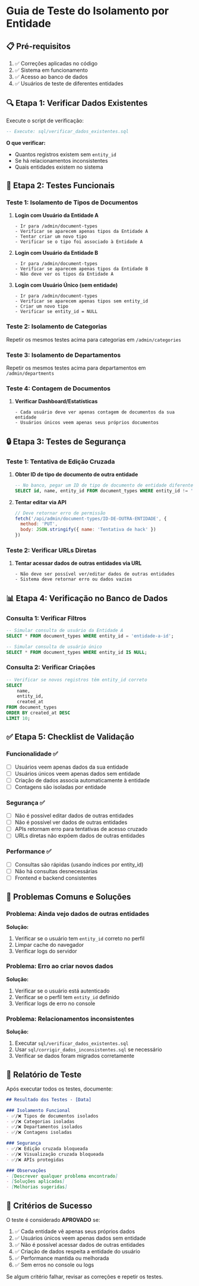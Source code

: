 # Guia de Teste do Isolamento por Entidade

## 📋 Pré-requisitos

1. ✅ Correções aplicadas no código
2. ✅ Sistema em funcionamento
3. ✅ Acesso ao banco de dados
4. ✅ Usuários de teste de diferentes entidades

## 🔍 Etapa 1: Verificar Dados Existentes

Execute o script de verificação:

```sql
-- Execute: sql/verificar_dados_existentes.sql
```

**O que verificar:**
- Quantos registros existem sem `entity_id`
- Se há relacionamentos inconsistentes
- Quais entidades existem no sistema

## 🧪 Etapa 2: Testes Funcionais

### Teste 1: Isolamento de Tipos de Documentos

1. **Login com Usuário da Entidade A**
   ```
   - Ir para /admin/document-types
   - Verificar se aparecem apenas tipos da Entidade A
   - Tentar criar um novo tipo
   - Verificar se o tipo foi associado à Entidade A
   ```

2. **Login com Usuário da Entidade B**
   ```
   - Ir para /admin/document-types
   - Verificar se aparecem apenas tipos da Entidade B
   - Não deve ver os tipos da Entidade A
   ```

3. **Login com Usuário Único (sem entidade)**
   ```
   - Ir para /admin/document-types
   - Verificar se aparecem apenas tipos sem entity_id
   - Criar um novo tipo
   - Verificar se entity_id = NULL
   ```

### Teste 2: Isolamento de Categorias

Repetir os mesmos testes acima para categorias em `/admin/categories`

### Teste 3: Isolamento de Departamentos

Repetir os mesmos testes acima para departamentos em `/admin/departments`

### Teste 4: Contagem de Documentos

1. **Verificar Dashboard/Estatísticas**
   ```
   - Cada usuário deve ver apenas contagem de documentos da sua entidade
   - Usuários únicos veem apenas seus próprios documentos
   ```

## 🔒 Etapa 3: Testes de Segurança

### Teste 1: Tentativa de Edição Cruzada

1. **Obter ID de tipo de documento de outra entidade**
   ```sql
   -- No banco, pegar um ID de tipo de documento de entidade diferente
   SELECT id, name, entity_id FROM document_types WHERE entity_id != 'sua-entidade-id';
   ```

2. **Tentar editar via API**
   ```javascript
   // Deve retornar erro de permissão
   fetch('/api/admin/document-types/ID-DE-OUTRA-ENTIDADE', {
     method: 'PUT',
     body: JSON.stringify({ name: 'Tentativa de hack' })
   })
   ```

### Teste 2: Verificar URLs Diretas

1. **Tentar acessar dados de outras entidades via URL**
   ```
   - Não deve ser possível ver/editar dados de outras entidades
   - Sistema deve retornar erro ou dados vazios
   ```

## 📊 Etapa 4: Verificação no Banco de Dados

### Consulta 1: Verificar Filtros

```sql
-- Simular consulta de usuário da Entidade A
SELECT * FROM document_types WHERE entity_id = 'entidade-a-id';

-- Simular consulta de usuário único
SELECT * FROM document_types WHERE entity_id IS NULL;
```

### Consulta 2: Verificar Criações

```sql
-- Verificar se novos registros têm entity_id correto
SELECT 
    name, 
    entity_id, 
    created_at 
FROM document_types 
ORDER BY created_at DESC 
LIMIT 10;
```

## ✅ Etapa 5: Checklist de Validação

### Funcionalidade ✅
- [ ] Usuários veem apenas dados da sua entidade
- [ ] Usuários únicos veem apenas dados sem entidade
- [ ] Criação de dados associa automaticamente à entidade
- [ ] Contagens são isoladas por entidade

### Segurança ✅
- [ ] Não é possível editar dados de outras entidades
- [ ] Não é possível ver dados de outras entidades
- [ ] APIs retornam erro para tentativas de acesso cruzado
- [ ] URLs diretas não expõem dados de outras entidades

### Performance ✅
- [ ] Consultas são rápidas (usando índices por entity_id)
- [ ] Não há consultas desnecessárias
- [ ] Frontend e backend consistentes

## 🚨 Problemas Comuns e Soluções

### Problema: Ainda vejo dados de outras entidades
**Solução:**
1. Verificar se o usuário tem `entity_id` correto no perfil
2. Limpar cache do navegador
3. Verificar logs do servidor

### Problema: Erro ao criar novos dados
**Solução:**
1. Verificar se o usuário está autenticado
2. Verificar se o perfil tem `entity_id` definido
3. Verificar logs de erro no console

### Problema: Relacionamentos inconsistentes
**Solução:**
1. Executar `sql/verificar_dados_existentes.sql`
2. Usar `sql/corrigir_dados_inconsistentes.sql` se necessário
3. Verificar se dados foram migrados corretamente

## 📝 Relatório de Teste

Após executar todos os testes, documente:

```markdown
## Resultado dos Testes - [Data]

### Isolamento Funcional
- ✅/❌ Tipos de documentos isolados
- ✅/❌ Categorias isoladas  
- ✅/❌ Departamentos isolados
- ✅/❌ Contagens isoladas

### Segurança
- ✅/❌ Edição cruzada bloqueada
- ✅/❌ Visualização cruzada bloqueada
- ✅/❌ APIs protegidas

### Observações
- [Descrever qualquer problema encontrado]
- [Soluções aplicadas]
- [Melhorias sugeridas]
```

## 🎯 Critérios de Sucesso

O teste é considerado **APROVADO** se:

1. ✅ Cada entidade vê apenas seus próprios dados
2. ✅ Usuários únicos veem apenas dados sem entidade
3. ✅ Não é possível acessar dados de outras entidades
4. ✅ Criação de dados respeita a entidade do usuário
5. ✅ Performance mantida ou melhorada
6. ✅ Sem erros no console ou logs

Se algum critério falhar, revisar as correções e repetir os testes.